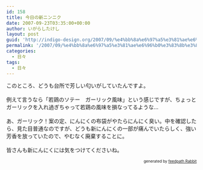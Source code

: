 ```yaml
---
id: 158
title: 今日の新ニンニク
date: 2007-09-23T03:35:00+00:00
author: いがらしたけし
layout: post
guid: 'http://indigo-design.org/2007/09/%e4%bb%8a%e6%97%a5%e3%81%ae%e6%96%b0%e3%83%8b%e3%83%b3%e3%83%8b%e3%82%af/'
permalink: '/2007/09/%e4%bb%8a%e6%97%a5%e3%81%ae%e6%96%b0%e3%83%8b%e3%83%b3%e3%83%8b%e3%82%af/'
categories:
  - 日々
tags:
  - 日々
---
```

このところ、どうも台所で芳しい匂いがしていたんですよ。<br /><br />例えて言うなら「若鶏のソテー　ガーリック風味」という感じですが、ちょっとガーリックを入れ過ぎちゃって若鶏の風味を損なってるような…<br /><br />あ、ガーリック！案の定、にんにくの布袋がやたらにんにく臭い。中を確認したら、見た目普通なのですが、どうも新にんにくの一部が痛んでいたらしく、強い芳香を放っていたので、やむなく廃棄することに。<br /><br />皆さんも新にんにくには気をつけてくださいね。<!--feedpath info start--><div style="text-align: right;font-size: 10px">&nbsp;&nbsp;<span>generated by <a href="http://feedpath.jp" title="feedpath Rabbit" target="_blank">feedpath Rabbit</a></span></div><!--feedpath info end-->